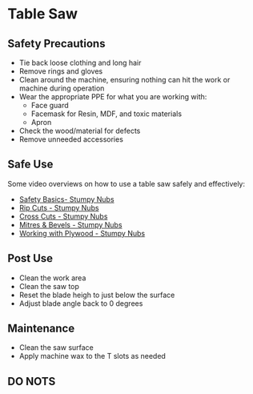 # Table Saw

## Safety Precautions

* Tie back loose clothing and long hair
* Remove rings and gloves
* Clean around the machine, ensuring nothing can hit the work or machine during operation
* Wear the appropriate PPE for what you are working with:
    * Face guard
    * Facemask for Resin, MDF, and toxic materials
    * Apron
* Check the wood/material for defects
* Remove unneeded accessories

## Safe Use

Some video overviews on how to use a table saw safely and effectively:

* [Safety Basics- Stumpy Nubs](https://www.youtube.com/watch?v=qSbS5zhH7cE)
* [Rip Cuts - Stumpy Nubs](https://www.youtube.com/watch?v=bADmnDEcuYo)
* [Cross Cuts - Stumpy Nubs](https://www.youtube.com/watch?v=o8ok1h0gJ5o&t=0s)
* [Mitres & Bevels - Stumpy Nubs](https://www.youtube.com/watch?v=7aZCdt8Cs8M&t=0s)
* [Working with Plywood - Stumpy Nubs](https://www.youtube.com/watch?v=71UenL74k2E&t=0s)

## Post Use

* Clean the work area
* Clean the saw top
* Reset the blade heigh to just below the surface
* Adjust blade angle back to 0 degrees

## Maintenance

* Clean the saw surface
* Apply machine wax to the T slots as needed

## DO NOTS

